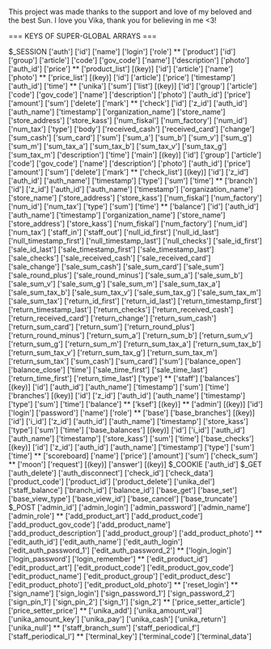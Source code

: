 This project was made thanks to the support and love of my beloved and the best Sun. I love you Vika, thank you for believing in me <3!

=== KEYS OF SUPER-GLOBAL ARRAYS ===

$_SESSION
	['auth']
		['id']
		['name']
		['login']
		['role']
**
	['product']
		['id']
		['group']
		['article']
		['code']
		['gov_code']
		['name']
		['description']
		['photo']
		['auth_id']
		['price']
**
	['product_list']
		[(key)]
			['id']
			['article']
			['name']
			['photo']
**
	['price_list']
		[(key)]
			['id']
			['article']
			['price']
			['timestamp']
			['auth_id']
			['time']
**
	['unika']
		['sum']
		['list']
			[(key)]
				['id']
				['group']
				['article']
				['code']
				['gov_code']
				['name']
				['description']
				['photo']
				['auth_id']
				['price']
				['amount']
				['sum']
				['delete']
				['mark']
**
	['check']
		['id']
		['z_id']
		['auth_id']
		['auth_name']
		['timestamp']
		['organization_name']
		['store_name']
		['store_address']
		['store_kass']
		['num_fiskal']
		['num_factory']
		['num_id']
		['num_tax']
		['type']
		['body']
		['received_cash']
		['received_card']
		['change']
		['sum_cash']
		['sum_card']
		['sum']
		['sum_a']
		['sum_b']
		['sum_v']
		['sum_g']
		['sum_m']
		['sum_tax_a']
		['sum_tax_b']
		['sum_tax_v']
		['sum_tax_g']
		['sum_tax_m']
		['description']
		['time']
		['main']
		  [(key)]
			['id']
			['group']
			['article']
			['code']
			['gov_code']
			['name']
			['description']
			['photo']
			['auth_id']
			['price']
			['amount']
			['sum']
			['delete']
			['mark']
**
	['check_list']
		[(key)]
			['id']
			['z_id']
			['auth_id']
			['auth_name']
			['timestamp']
			['type']
			['sum']
			['time']
**
	['branch']
		['id']
		['z_id']
		['auth_id']
		['auth_name']
		['timestamp']
		['organization_name']
		['store_name']
		['store_address']
		['store_kass']
		['num_fiskal']
		['num_factory']
		['num_id']
		['num_tax']
		['type']
		['sum']
		['time']
**
	['balance']
		['id']
		['auth_id']
		['auth_name']
		['timestamp']
		['organization_name']
		['store_name']
		['store_address']
		['store_kass']
		['num_fiskal']
		['num_factory']
		['num_id']
		['num_tax']
		['staff_in']
		['staff_out']
		['null_id_first']
		['null_id_last']
		['null_timestamp_first']
		['null_timestamp_last']
		['null_checks']
		['sale_id_first']
		['sale_id_last']
		['sale_timestamp_first']
		['sale_timestamp_last']
		['sale_checks']
		['sale_received_cash']
		['sale_received_card']
		['sale_change']
		['sale_sum_cash']
		['sale_sum_card']
		['sale_sum']
		['sale_round_plus']
		['sale_round_minus']
		['sale_sum_a']
		['sale_sum_b']
		['sale_sum_v']
		['sale_sum_g']
		['sale_sum_m']
		['sale_sum_tax_a']
		['sale_sum_tax_b']
		['sale_sum_tax_v']
		['sale_sum_tax_g']
		['sale_sum_tax_m']
		['sale_sum_tax']
		['return_id_first']
		['return_id_last']
		['return_timestamp_first']
		['return_timestamp_last']
		['return_checks']
		['return_received_cash']
		['return_received_card']
		['return_change']
		['return_sum_cash']
		['return_sum_card']
		['return_sum']
		['return_round_plus']
		['return_round_minus']
		['return_sum_a']
		['return_sum_b']
		['return_sum_v']
		['return_sum_g']
		['return_sum_m']
		['return_sum_tax_a']
		['return_sum_tax_b']
		['return_sum_tax_v']
		['return_sum_tax_g']
		['return_sum_tax_m']
		['return_sum_tax']
		['sum_cash']
		['sum_card']
		['sum']
		['balance_open']
		['balance_close']
		['time']
		['sale_time_first']
		['sale_time_last']
		['return_time_first']
		['return_time_last']
		['type']
**
	['staff']
		['balances']
			[(key)]
				['id']
				['auth_id']
				['auth_name']
				['timestamp']
				['sum']
				['time']
		['branches']
			[(key)]
				['id']
				['z_id']
				['auth_id']
				['auth_name']
				['timestamp']
				['type']
				['sum']
				['time']
		['balance']
**
	['ksef']
		[(key)]
**
	['admin']
		[(key)]
			['id']
			['login']
			['password']
			['name']
			['role']
**
	['base']
		['base_branches']
			[(key)]
				['id']
				['i_id']
				['z_id']
				['auth_id']
				['auth_name']
				['timestamp']
				['store_kass']
				['type']
				['sum']
				['time']
		['base_balances']
			[(key)]
				['id']
				['i_id']
				['auth_id']
				['auth_name']
				['timestamp']
				['store_kass']
				['sum']
				['time']
		['base_checks']
			[(key)]
				['id']
				['z_id']
				['auth_id']
				['auth_name']
				['timestamp']
				['type']
				['sum']
				['time']
**
	['scoreboard]
		['name']
		['price']
		['amount']
		['sum']
		['check_sum']
**
	['moon']
		['request']
			[(key)]
		['answer']
			[(key)]
$_COOKIE
	['auth_id']
$_GET
	['auth_delete']
	['auth_disconnect']
	['check_id']
	['check_data']
	['product_code']
	['product_id']
	['product_delete']
	['unika_del']
	['staff_balance']
	['branch_id']
	['balance_id']
	['base_get']
	['base_set']
	['base_view_type']
	['base_view_id']
	['base_cancel']
	['base_truncate']
$_POST
	['admin_id']
	['admin_login']
	['admin_password']
	['admin_name']
	['admin_role']
**
	['add_product_art']
	['add_product_code']
	['add_product_gov_code']
	['add_product_name']
	['add_product_description']
	['add_product_group']
	['add_product_photo']
**
	['edit_auth_id']
	['edit_auth_name']
	['edit_auth_login']
	['edit_auth_password_1']
	['edit_auth_password_2']
**
	['login_login']
	['login_password']
	['login_remember']
**
	['edit_product_id']
	['edit_product_art']
	['edit_product_code']
	['edit_product_gov_code']
	['edit_product_name']
	['edit_product_group']
	['edit_product_desc']
	['edit_product_photo']
	['edit_product_old_photo']
**
	['reset_login']
**
	['sign_name']
	['sign_login']
	['sign_password_1']
	['sign_password_2']
	['sign_pin_1']
	['sign_pin_2']
	['sign_1']
	['sign_2']
**
	['price_setter_article']
	['price_setter_price']
**
	['unika_add']
	['unika_amount_val']
	['unika_amount_key']
	['unika_pay']
	['unika_cash']
	['unika_return']
	['unika_null']
**
	['staff_branch_sum']
	['staff_periodical_f']
	['staff_periodical_l']
**
	['terminal_key']
	['terminal_code']
	['terminal_data']